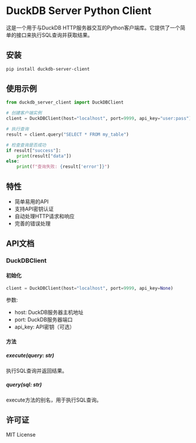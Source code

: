 # DuckDB Server Python Client

这是一个用于与DuckDB HTTP服务器交互的Python客户端库。它提供了一个简单的接口来执行SQL查询并获取结果。

## 安装

```bash
pip install duckdb-server-client
```

## 使用示例

```python
from duckdb_server_client import DuckDBClient

# 创建客户端实例
client = DuckDBClient(host="localhost", port=9999, api_key="user:pass")

# 执行查询
result = client.query("SELECT * FROM my_table")

# 检查查询是否成功
if result["success"]:
    print(result["data"])
else:
    print(f"查询失败: {result['error']}")
```

## 特性

- 简单易用的API
- 支持API密钥认证
- 自动处理HTTP请求和响应
- 完善的错误处理

## API文档

### DuckDBClient

#### 初始化

```python
client = DuckDBClient(host="localhost", port=9999, api_key=None)
```

参数:
- host: DuckDB服务器主机地址
- port: DuckDB服务器端口
- api_key: API密钥（可选）

#### 方法

##### execute(query: str)
执行SQL查询并返回结果。

##### query(sql: str)
execute方法的别名，用于执行SQL查询。

## 许可证

MIT License
